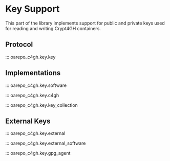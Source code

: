 Key Support
===========

This part of the library implements support for public and private
keys used for reading and writing Crypt4GH containers.

Protocol
--------

::: oarepo_c4gh.key.key

Implementations
---------------

::: oarepo_c4gh.key.software

::: oarepo_c4gh.key.c4gh

::: oarepo_c4gh.key.key_collection

External Keys
-------------

::: oarepo_c4gh.key.external

::: oarepo_c4gh.key.external_software

::: oarepo_c4gh.key.gpg_agent
